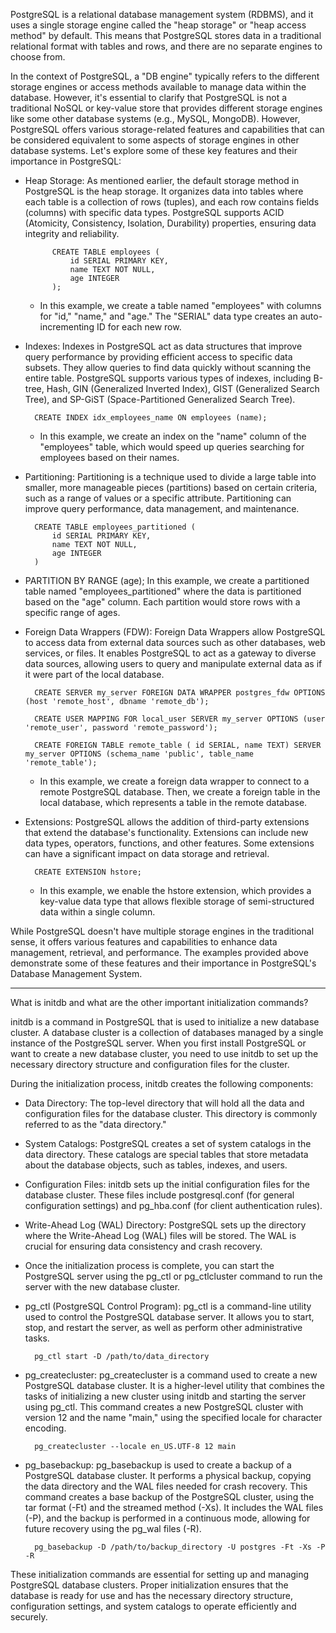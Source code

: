 
PostgreSQL is a relational database management system (RDBMS), and it uses a single storage engine called the "heap storage" or "heap access method" by default. This means that PostgreSQL stores data in a traditional relational format with tables and rows, and there are no separate engines to choose from.

In the context of PostgreSQL, a "DB engine" typically refers to the different storage engines or access methods available to manage data within the database. However, it's essential to clarify that PostgreSQL is not a traditional NoSQL or key-value store that provides different storage engines like some other database systems (e.g., MySQL, MongoDB). However, PostgreSQL offers various storage-related features and capabilities that can be considered equivalent to some aspects of storage engines in other database systems. Let's explore some of these key features and their importance in PostgreSQL:

- Heap Storage: As mentioned earlier, the default storage method in PostgreSQL is the heap storage. It organizes data into tables where each table is a collection of rows (tuples), and each row contains fields (columns) with specific data types. PostgreSQL supports ACID (Atomicity, Consistency, Isolation, Durability) properties, ensuring data integrity and reliability.

            CREATE TABLE employees (
                id SERIAL PRIMARY KEY,
                name TEXT NOT NULL,
                age INTEGER
            );

    - In this example, we create a table named "employees" with columns for "id," "name," and "age." The "SERIAL" data type creates an auto-incrementing ID for each new row.

- Indexes: Indexes in PostgreSQL act as data structures that improve query performance by providing efficient access to specific data subsets. They allow queries to find data quickly without scanning the entire table. PostgreSQL supports various types of indexes, including B-tree, Hash, GIN (Generalized Inverted Index), GIST (Generalized Search Tree), and SP-GiST (Space-Partitioned Generalized Search Tree).

        CREATE INDEX idx_employees_name ON employees (name);

    - In this example, we create an index on the "name" column of the "employees" table, which would speed up queries searching for employees based on their names.

- Partitioning: Partitioning is a technique used to divide a large table into smaller, more manageable pieces (partitions) based on certain criteria, such as a range of values or a specific attribute. Partitioning can improve query performance, data management, and maintenance.

        CREATE TABLE employees_partitioned (
            id SERIAL PRIMARY KEY,
            name TEXT NOT NULL,
            age INTEGER
        )

- PARTITION BY RANGE (age); In this example, we create a partitioned table named "employees_partitioned" where the data is partitioned based on the "age" column. Each partition would store rows with a specific range of ages.

- Foreign Data Wrappers (FDW): Foreign Data Wrappers allow PostgreSQL to access data from external data sources such as other databases, web services, or files. It enables PostgreSQL to act as a gateway to diverse data sources, allowing users to query and manipulate external data as if it were part of the local database.
        
        CREATE SERVER my_server FOREIGN DATA WRAPPER postgres_fdw OPTIONS (host 'remote_host', dbname 'remote_db');
        
        CREATE USER MAPPING FOR local_user SERVER my_server OPTIONS (user 'remote_user', password 'remote_password');

        CREATE FOREIGN TABLE remote_table ( id SERIAL, name TEXT) SERVER my_server OPTIONS (schema_name 'public', table_name 'remote_table');

    - In this example, we create a foreign data wrapper to connect to a remote PostgreSQL database. Then, we create a foreign table in the local database, which represents a table in the remote database.

- Extensions: PostgreSQL allows the addition of third-party extensions that extend the database's functionality. Extensions can include new data types, operators, functions, and other features. Some extensions can have a significant impact on data storage and retrieval.

        CREATE EXTENSION hstore;

    - In this example, we enable the hstore extension, which provides a key-value data type that allows flexible storage of semi-structured data within a single column.


While PostgreSQL doesn't have multiple storage engines in the traditional sense, it offers various features and capabilities to enhance data management, retrieval, and performance. The examples provided above demonstrate some of these features and their importance in PostgreSQL's Database Management System.

-----------------------------------------------------

What is initdb and what are the other important initialization commands?

initdb is a command in PostgreSQL that is used to initialize a new database cluster. A database cluster is a collection of databases managed by a single instance of the PostgreSQL server. When you first install PostgreSQL or want to create a new database cluster, you need to use initdb to set up the necessary directory structure and configuration files for the cluster.

During the initialization process, initdb creates the following components:

- Data Directory: The top-level directory that will hold all the data and configuration files for the database cluster. This directory is commonly referred to as the "data directory."

- System Catalogs: PostgreSQL creates a set of system catalogs in the data directory. These catalogs are special tables that store metadata about the database objects, such as tables, indexes, and users.

- Configuration Files: initdb sets up the initial configuration files for the database cluster. These files include postgresql.conf (for general configuration settings) and pg_hba.conf (for client authentication rules).

- Write-Ahead Log (WAL) Directory: PostgreSQL sets up the directory where the Write-Ahead Log (WAL) files will be stored. The WAL is crucial for ensuring data consistency and crash recovery.

- Once the initialization process is complete, you can start the PostgreSQL server using the pg_ctl or pg_ctlcluster command to run the server with the new database cluster.

- pg_ctl (PostgreSQL Control Program): pg_ctl is a command-line utility used to control the PostgreSQL database server. It allows you to start, stop, and restart the server, as well as perform other administrative tasks.

        pg_ctl start -D /path/to/data_directory

- pg_createcluster: pg_createcluster is a command used to create a new PostgreSQL database cluster. It is a higher-level utility that combines the tasks of initializing a new cluster using initdb and starting the server using pg_ctl. This command creates a new PostgreSQL cluster with version 12 and the name "main," using the specified locale for character encoding.
        
        pg_createcluster --locale en_US.UTF-8 12 main

- pg_basebackup: pg_basebackup is used to create a backup of a PostgreSQL database cluster. It performs a physical backup, copying the data directory and the WAL files needed for crash recovery. This command creates a base backup of the PostgreSQL cluster, using the tar format (-Ft) and the streamed method (-Xs). It includes the WAL files (-P), and the backup is performed in a continuous mode, allowing for future recovery using the pg_wal files (-R).

        pg_basebackup -D /path/to/backup_directory -U postgres -Ft -Xs -P -R

These initialization commands are essential for setting up and managing PostgreSQL database clusters. Proper initialization ensures that the database is ready for use and has the necessary directory structure, configuration settings, and system catalogs to operate efficiently and securely.